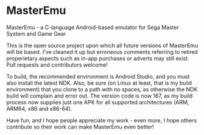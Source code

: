 # MasterEmu
MasterEmu - a C-language Android-based emulator for Sega Master System and Game Gear

This is the open source project upon which all future versions of MasterEmu will be based. I've cleaned it up but erroneous comments referring to retired properietary aspects such as in-app purchases or adverts may still exist. Pull requests and contributors welcome!

To build, the recommended environment is Android Studio, and you must also install the latest NDK. Also, be sure (on Linux at least, that is my build environment) that you clone to a path with no spaces, as otherwise the NDK build will complain and error out. The version code is now 167, as my build process now supplies just one APK for all supported architectures (ARM, ARM64, x86 and x86-64).

Have fun, and I hope people appreciate my work - even more, I hope others contribute so their work can make MasterEmu even better!
